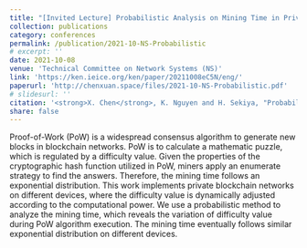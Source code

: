 ```yaml
---
title: "[Invited Lecture] Probabilistic Analysis on Mining Time in Private Blockchain Networks"
collection: publications
category: conferences
permalink: /publication/2021-10-NS-Probabilistic
# excerpt: ''
date: 2021-10-08
venue: 'Technical Committee on Network Systems (NS)'
link: 'https://ken.ieice.org/ken/paper/20211008eC5N/eng/'
paperurl: 'http://chenxuan.space/files/2021-10-NS-Probabilistic.pdf'
# slidesurl: ''
citation: '<strong>X. Chen</strong>, K. Nguyen and H. Sekiya, "Probabilistic Analysis on Mining Time in Private Blockchain Networks," Technical Committee on Network Systems, NS, IEICE Tech. Rep. 121.185 (2021): 51-56.'
share: false
---
```


Proof-of-Work (PoW) is a widespread consensus algorithm to generate new blocks in blockchain networks. PoW is to calculate a mathematic puzzle, which is regulated by a difficulty value. Given the properties of the cryptographic hash function utilized in PoW, miners apply an enumerate strategy to find the answers. Therefore, the mining time follows an exponential distribution. This work implements private blockchain networks on different devices, where the difficulty value is dynamically adjusted according to the computational power. We use a probabilistic method to analyze the mining time, which reveals the variation of difficulty value during PoW algorithm execution. The mining time eventually follows similar exponential distribution on different devices.